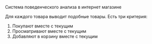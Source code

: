 Система поведенческого анализа в интернет магазине

Для каждого товара выводит подобные товары. Есть три критерия:<br />
1. Покупают вместе с текущим<br />
2. Просматривают вместе с текущим<br />
3. Добавляют в корзину вместе с текущим
